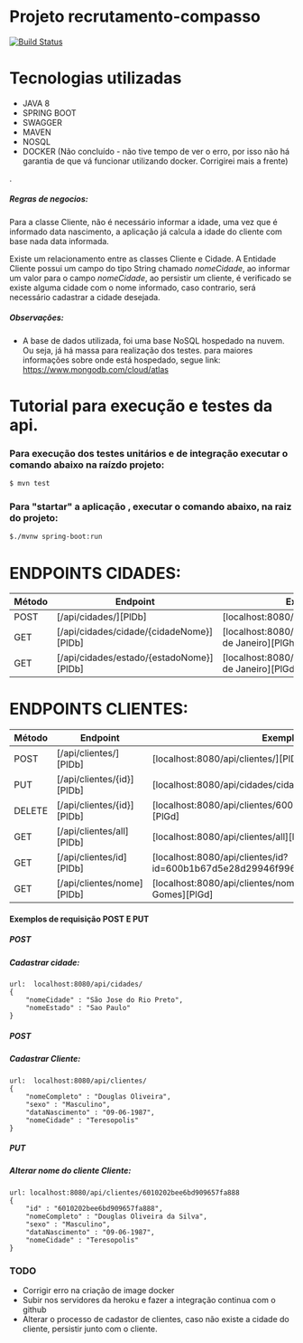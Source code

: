 # Projeto recrutamento-compasso

[![Build Status](https://travis-ci.org/joemccann/dillinger.svg?branch=master)](https://travis-ci.org/joemccann/dillinger)

# Tecnologias utilizadas
- JAVA 8
- SPRING BOOT
- SWAGGER
- MAVEN
- NOSQL
- DOCKER (Não concluído - não tive tempo de ver o erro, por isso não há garantia de que vá funcionar utilizando docker. Corrigirei mais a frente)

.

##### Regras de negocios:
Para a classe Cliente, não é necessário informar a idade, uma vez que é informado data nascimento, a aplicação já calcula a idade do cliente com base nada data informada.

Existe um relacionamento entre as classes Cliente e Cidade. A Entidade Cliente possui um campo do tipo String chamado *nomeCidade*, ao informar um valor para o campo *nomeCidade*, ao persistir um cliente, é verificado se existe alguma cidade com o nome informado, caso contrario, será necessário cadastrar a cidade desejada.

##### Observações:   
 - A base de dados utilizada, foi uma base NoSQL hospedado na nuvem. Ou seja, já há massa para realização dos testes.
   para maiores informações sobre onde está hospedado, segue link: https://www.mongodb.com/cloud/atlas

# Tutorial para execução e testes da api.

### Para execução dos testes unitários e de integração executar o comando abaixo na raízdo projeto:
```sh
$ mvn test
```
### Para "startar" a aplicação , executar o comando abaixo, na raiz do projeto:
```sh
$./mvnw spring-boot:run
```


# ENDPOINTS CIDADES:
| Método | Endpoint | Exemplos |
| ------ | ------   | ------   |
| POST | [/api/cidades/][PlDb]                      | [localhost:8080/api/cidades/][PlDb] |
| GET  |  [/api/cidades/cidade/{cidadeNome}] [PlDb] | [localhost:8080/api/cidades/cidade/Rio de Janeiro][PlGh] |
| GET  |  [/api/cidades/estado/{estadoNome}][PlDb]  |[localhost:8080/api/cidades/estado/Rio de Janeiro][PlGd] |


# ENDPOINTS CLIENTES:
| Método | Endpoint | Exemplos |
| ------ | ------   | ------   |
| POST | [/api/clientes/][PlDb]           | [localhost:8080/api/clientes/][PlDb] |
| PUT  |  [/api/clientes/{id}] [PlDb]     | [localhost:8080/api/cidades/cidade/Rio de Janeiro][PlGh] |
| DELETE  |  [/api/clientes/{id}][PlDb]   |[localhost:8080/api/clientes/600b1b67d5e28d29946f996b][PlGd] |
| GET | [/api/clientes/all][PlDb]         | [localhost:8080/api/clientes/all][PlDb] |
| GET  |  [/api/clientes/id] [PlDb]       | [localhost:8080/api/clientes/id?id=600b1b67d5e28d29946f996b][PlGh] |
| GET  |  [/api/clientes/nome][PlDb]      |[localhost:8080/api/clientes/nome?nomeCompleto=Diego Gomes][PlGd] |


#### Exemplos de requisição POST E PUT
##### POST
##### Cadastrar cidade:
    url:  localhost:8080/api/cidades/
    {
        "nomeCidade" : "São Jose do Rio Preto",
        "nomeEstado" : "Sao Paulo"
    }
##### POST    
##### Cadastrar Cliente:    
    url:  localhost:8080/api/clientes/
    {
        "nomeCompleto" : "Douglas Oliveira",
        "sexo" : "Masculino",
        "dataNascimento" : "09-06-1987",
        "nomeCidade" : "Teresopolis"
    }

##### PUT
##### Alterar nome do cliente Cliente:    
    url: localhost:8080/api/clientes/6010202bee6bd909657fa888
    {
        "id" : "6010202bee6bd909657fa888",
        "nomeCompleto" : "Douglas Oliveira da Silva",
        "sexo" : "Masculino",
        "dataNascimento" : "09-06-1987",
        "nomeCidade" : "Teresopolis"
    }
    
    
    
### TODO
 - Corrigir erro na criação de image docker
 - Subir nos servidores da heroku e fazer a integração continua com o github
 - Alterar o processo de cadastor de clientes, caso não existe a cidade do cliente, persistir junto com o cliente.
